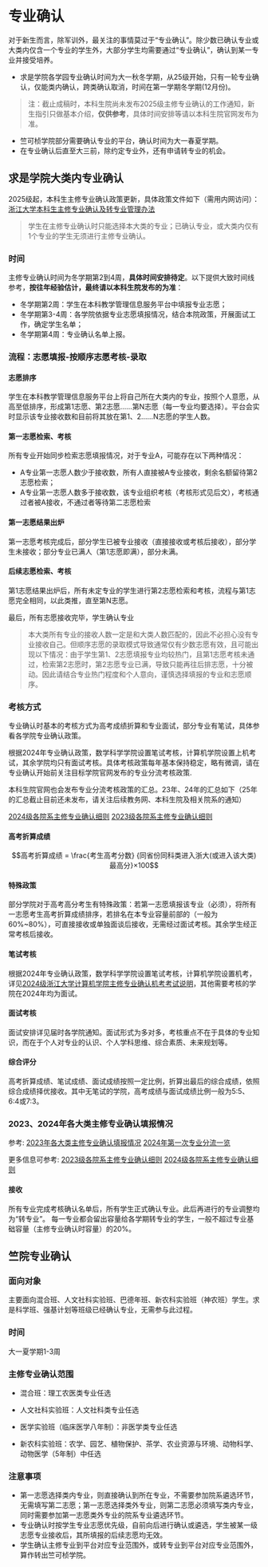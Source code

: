 # 专业确认

对于新生而言，除军训外，最关注的事情莫过于“专业确认”。除少数已确认专业或大类内仅含一个专业的学生外，大部分学生均需要通过“专业确认”，确认到某一专业并接受培养。

- 求是学院各学园专业确认时间为大一秋冬学期，从25级开始，只有一轮专业确认，仅能类内确认，跨类确认取消，时间在第一学期冬学期(12月份)。

> 注：截止成稿时，本科生院尚未发布2025级主修专业确认的工作通知，新生指引只做基本介绍，**仅供参考**，具体时间安排等请以本科生院官网发布为准。

- 竺可桢学院部分需要确认专业的平台，确认时间为大一春夏学期。
- 在专业确认后直至大三前，除约定专业外，还有申请转专业的机会。

## 求是学院大类内专业确认

2025级起，本科生主修专业确认政策更新，具体政策文件如下（需用内网访问）：
[浙江大学本科生主修专业确认及转专业管理办法](http://10-203-3-207-8080-p.webvpn.zju.edu.cn:8001/xwfw/gfxwj/tpl/template-1/info.html?id=6259&list=gfxwj&context=&style=)

>学生在主修专业确认时只能选择本大类的专业；已确认专业，或大类内仅有1个专业的学生无须进行主修专业确认。
### 时间

主修专业确认时间为冬学期第2到4周，**具体时间安排待定**。以下提供大致时间线参考，**按往年经验估计，最终请以本科生院发布的为准**：
- 冬学期第2周：学生在本科教学管理信息服务平台中填报专业志愿；
- 冬学期第3-4周：各学院依据专业志愿填报情况，结合本院政策，开展面试工作，确定学生名单；  
- 冬学期第4周：专业确认名单上报。


### 流程：志愿填报-按顺序志愿考核-录取

#### 志愿排序

学生在本科教学管理信息服务平台上将自己所在大类内的专业，按照个人意愿，从高至低排序，形成第1志愿、第2志愿……第N志愿（每一专业均要选择）。平台会实时显示该专业接收数和目前将其放在第1、2……N志愿的学生人数。

#### 第一志愿检索、考核

所有专业开始同步检索志愿填报情况，对于专业A，可能存在以下两种情况：

- A专业第一志愿人数少于接收数，所有人直接被A专业接收，剩余名额留待第2志愿检索；
- A专业第一志愿人数多于接收数，该专业组织考核（考核形式见后文），考核通过者被A接收，不通过者等待第二志愿检索

#### 第一志愿结果出炉

第一志愿考核完成后，部分学生已被专业接收（直接接收或考核后接收），部分学生未接收；部分专业已满人（第1志愿即满），部分未满。

#### 后续志愿检索、考核

第1志愿结果出炉后，所有未定专业的学生进行第2志愿检索和考核，流程与第1志愿完全相同，以此类推，直至第N志愿。

最后，所有志愿接收完毕，学生确认专业

> 本大类所有专业的接收人数一定是和大类人数匹配的，因此不必担心没有专业接收自己。但顺序志愿的录取模式导致通常仅有少数志愿有效，且可能出现以下情况：由于学生第1、2志愿填报专业均较热门，且第1志愿考核未通过，检索第2志愿时，第2志愿专业已满，导致只能再往后排志愿，十分被动。因此请结合专业热门程度和个人意向，谨慎选择填报的专业和志愿顺序。

### 考核方式

专业确认时基本的考核方式为高考成绩折算和专业面试，部分专业有笔试，具体参看各学院专业确认政策。

根据2024年专业确认政策，数学科学学院设置笔试考核，计算机学院设置上机考试，其余学院均只有面试考核。具体考核政策每年基本保持稳定，略有微调，请在专业确认开始前关注目标学院官网发布的专业分流考核政策.

本科生院官网也会发布专业分流考核政策的汇总。23年、24年的汇总如下（25年的汇总截止目前还未发布，请关注后续教务网、本科生院及相关院系的通知）

[2024级各院系主修专业确认细则](https://bksy.zju.edu.cn/2024/1005/c28340a2970059/page.htm)
[2023级各院系主修专业确认细则](https://bksy.zju.edu.cn/2023/1023/c28340a2815748/page.htm)

#### 高考折算成绩

$$高考折算成绩 = \frac{考生高考分数} {同省份同科类进入浙大(或进入该大类)最高分}×100$$

#### 特殊政策

部分学院对于高考高分考生有特殊政策：若第一志愿填报该专业（必须），将所有一志愿考生高考折算成绩排序，若排名在本专业容量前部的（一般为60%~80%），可直接接收或单独面谈后接收，无需经过面试考核。其余学生经正常考核后接收。

#### 笔试考核

根据2024年专业确认政策，数学科学学院设置笔试考核，计算机学院设置机考，详见[2024级浙江大学计算机学院主修专业确认机考考试说明](http://cspo-zju-edu-cn.webvpn.zju.edu.cn:8001/2024/0930/c29529a2969751/page.htm)，其他需要考核的学院在2024年均为面试。

#### 面试考核

面试安排详见届时各学院通知。面试形式为多对多，考核重点不在于具体的专业知识，而在于个人对专业的认识、个人学科思维、综合素质、未来规划等。

#### 综合评分

高考折算成绩、笔试成绩、面试成绩按照一定比例，折算出最后的综合成绩，依照综合成绩择优接收。其中无笔试的学院，高考成绩与面试成绩比例一般为5:5、6:4或7:3。

### 2023、2024年各大类主修专业确认填报情况

参考:
[2023年各大类主修专业确认填报情况](https://zjuers.com/rd?url=https://www.cc98.org/topic/5928156&mode=1)
[2024年第一次专业分流一览](https://zjuers.com/rd?url=https://www.cc98.org/topic/6198945)

更多信息可参考:
[2023级各院系主修专业确认细则](https://zjuers.com/rd?url=https://bksy.zju.edu.cn/2023/1023/c28340a2815748/page.htm&mode=1)
[2024级各院系主修专业确认细则](https://zjuers.com/rd?url=https://bksy.zju.edu.cn/2024/1005/c28340a2970059/page.htm)

#### 接收

所有专业完成考核确认名单后，所有学生正式确认专业。此后再进行的专业调整均为“转专业”。 每一专业都会留出容量给各学期转专业的学生，一般不超过专业基础容量（主修专业确认时容量）的20%。

## 竺院专业确认

### 面向对象

主要面向混合班、人文社科实验班、巴德年班、新农科实验班（神农班）学生。求是科学班、强基计划等班级已经确认专业，无需参与此过程。

### 时间

大一夏学期1-3周

### 主修专业确认范围

- 混合班：理工农医类专业任选

- 人文社科实验班：人文社科类专业任选

- 医学实验班（临床医学八年制）：非医学类专业任选

- 新农科实验班：农学、园艺、植物保护、茶学、农业资源与环境、动物科学、动物医学（5年制）中任选
  
### 注意事项

- 第一志愿选择类内专业，则直接确认到所在专业，不需要参加院系遴选环节，无需填写第二志愿；第一志愿选择类外专业，则第二志愿必须填写类内专业，同时需要参加第一志愿类外专业的院系专业遴选环节。
- 专业确认时按学生专业志愿优先级，自前向后进行确认或遴选，学生被某一级志愿专业接收后，其所填报的后续志愿均无效。
- 学生确认主修专业到平台对应专业范围外，或转专业到平台对应专业范围外，算作转出竺可桢学院。
